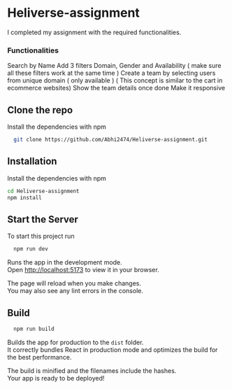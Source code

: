 # Heliverse-assignment 

I completed my assignment with the required functionalities.

### Functionalities
Search by Name
Add 3 filters Domain, Gender and Availability ( make sure all these filters work at the same time )
Create a team by selecting users from unique domain ( only available ) 
( This concept is similar to the cart in ecommerce websites)
Show the team details once done
Make it responsive

## Clone the repo

Install the dependencies with npm

```bash
  git clone https://github.com/Abhi2474/Heliverse-assignment.git
```

## Installation

Install the dependencies with npm

```bash
cd Heliverse-assignment
npm install
``` 
## Start the Server

To start this project run

```bash
  npm run dev
```
Runs the app in the development mode.\
Open [http://localhost:5173](http://localhost:5173) to view it in your browser.

The page will reload when you make changes.\
You may also see any lint errors in the console.

## Build

```bash
  npm run build
```

Builds the app for production to the `dist` folder.\
It correctly bundles React in production mode and optimizes the build for the best performance.

The build is minified and the filenames include the hashes.\
Your app is ready to be deployed!
